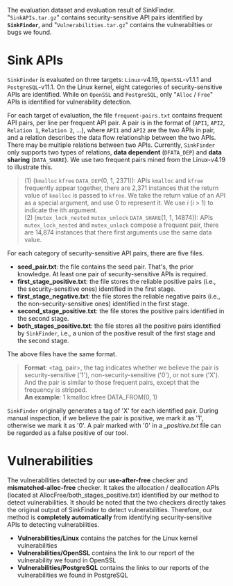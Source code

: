 The evaluation dataset and evaluation result of SinkFinder. "`SinkAPIs.tar.gz`" contains security-sensitive API pairs identified by **`SinkFinder`**, and "`Vulnerabilities.tar.gz`" contains the vulnerabilties or bugs we found.

# Sink APIs

`SinkFinder` is evaluated on three targets: `Linux`-v4.19, `OpenSSL`-v1.1.1 and `PostgreSQL`-v11.1. On the Linux kernel, eight categories of security-sensitive APIs are identified. While on `OpenSSL` and `PostgreSQL`, only "`Alloc` / `Free`" APIs is identified for vulnerability detection. 

For each target of evaluation, the file `frequent-pairs.txt` contains frequent API pairs, per line per frequent API pair. 
A pair is in the format of (`API1`, `API2`, `Relation 1`, `Relation 2`, ...), where `API1` and `API2` are the two APIs in pair, and a relation describes the data flow relationship between the two APIs. There may be multiple relations between two APIs. Currently, `SinkFinder` only supports two types of relations, **data dependent** (`DFATA_DEP`) and **data sharing** (`DATA_SHARE`). We use two frequent pairs mined from the Linux-v4.19 to illustrate this.

> (1) (`kmalloc` `kfree` `DATA_DEP`(0, 1, 2371)): APIs `kmalloc` and `kfree` frequently appear together, there are 2,371 instances that the return value of `kmalloc` is passed to `kfree`. We take the return value of an API as a special argument, and use 0 to represent it. We use _i_ (_i_ > 1) to indicate the ith argument. <br>
> (2) (`mutex_lock_nested` `mutex_unlock` `DATA_SHARE`(1, 1, 14874)): APIs `mutex_lock_nested` and `mutex_unlock` compose a frequent pair, there are 14,874 instances that there first arguments use the same data value.

For each category of security-sensitive API pairs, there are five files. <br>
* **seed_pair.txt**: the file contains the seed pair. That's, the prior knowledge. At least one pair of security-sensitive APIs is required. <br>
* **first_stage_positive.txt**: the file stores the reliable positive pairs (i.e., the security-sensitive ones) identified in the first stage.<br>
* **first_stage_negative.txt**: the file stores the reliable negative pairs (i.e., the non-security-sensitive ones) identified in the first stage.<br>
* **second_stage_positive.txt**: the file stores the positive pairs identified in the second stage.<br>
* **both_stages_positive.txt**: the file stores all the positive pairs identified by `SinkFinder`, i.e., a union of the positive result of the first stage and the second stage.<br>

The above files have the same format. 
> **Format**: <tag, pair>, the tag indicates whether we believe the pair is security-sensitive ('1'), non-security-sensitive ('0'), or not sure ('X'). And the pair is similar to those frequent pairs, except that the frequency is stripped. <br>
> **An example**: 1 kmalloc kfree DATA_FROM(0, 1)

`SinkFinder` originally generates a tag of 'X' for each identified pair. During manual inspection, if we believe the pair is positive, we mark it as '1', otherwise we mark it as '0'. A pair marked with '0' in a _\_positive.txt_ file can be regarded as a false positive of our tool. 



# Vulnerabilities

The vulnerabilities detected by our **use-after-free** checker and **mismatched-alloc-free** checker. It takes the allocation / deallocation APIs (located at AllocFree/both_stages_positive.txt) identified by our method to detect vulnerabilities. It should be noted that the two checkers directly takes the original output of SinkFinder to detect vulnerabilities. Therefore, our method is **completely automatically** from identifying security-sensitive APIs to detecting vulnerabilities. <br>
* **Vulnerabilities/Linux** contains the patches for the Linux kernel vulnerabilities
* **Vulnerabilities/OpenSSL** contains the link to our report of the vulnerability we found in OpenSSL
* **Vulnerabilities/PostgreSQL** contains the links to our reports of the vulnerabilities we found in PostgreSQL
